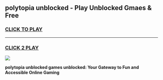 
## polytopia unblocked - Play Unblocked Gmaes & Free
<h3>
<a href="https://news.freeplayer.one?title=polytopia_unblocked&ref=23F">CLICK TO PLAY</a></h3>
<hr>

<h3>
<a href="https://news.freeplayer.one?title=polytopia_unblocked&ref=23F">CLICK 2 PLAY</a>
  
</h3>

<a href="https://news.freeplayer.one?title=polytopia_unblocked&ref=23F/"><img src="https://clearcache.store/games.png"></a>


**polytopia unblocked games unblocked: Your Gateway to Fun and Accessible Online Gaming**
